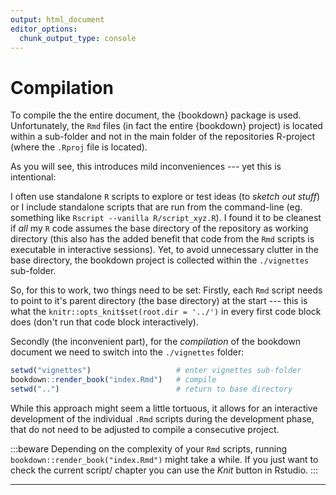 ```yaml
---
output: html_document
editor_options:
  chunk_output_type: console
---
```


# Compilation



To compile the the entire document, the {bookdown} package is used.
Unfortunately, the `Rmd` files (in fact the entire {bookdown} project) is located within a sub-folder and not in the main folder of the repositories R-project (where the `.Rproj` file is located).

As you will see, this introduces mild inconveniences --- yet this is intentional:

I often use standalone `R` scripts to explore or test ideas (to *sketch out stuff*) or I include standalone scripts that are run from the command-line (eg. something like `Rscript --vanilla R/script_xyz.R`).
I found it to be cleanest if *all* my `R` code assumes the base directory of the repository as working directory (this also has the added benefit that code from the `Rmd` scripts is executable in interactive sessions).
Yet, to avoid unnecessary clutter in the base directory, the bookdown project is collected within the `./vignettes` sub-folder.

So, for this to work, two things need to be set: 
Firstly, each `Rmd` script needs to point to it's parent directory (the base directory) at the start --- this is what the `knitr::opts_knit$set(root.dir = '../')` in every first code block does (don't run that code block interactively).

Secondly (the inconvenient part), for the *compilation* of the bookdown document we need to switch into the `./vignettes` folder:


```r
setwd("vignettes")                   # enter vignettes sub-folder
bookdown::render_book("index.Rmd")   # compile
setwd("..")                          # return to base directory
```

While this approach might seem a little tortuous, it allows for an interactive development of the individual `.Rmd` scripts during the development phase, that do not need to be adjusted to compile a consecutive project.

:::beware
Depending on the complexity of your `Rmd` scripts, running `bookdown::render_book("index.Rmd")` might take a while.
If you just want to check the current script/ chapter you can use the *Knit* button in Rstudio.
:::

---
